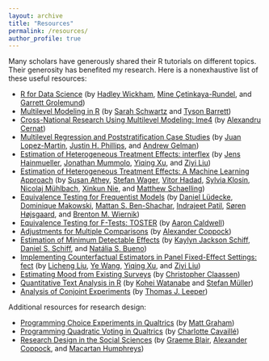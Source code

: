 ```yaml
---
layout: archive
title: "Resources"
permalink: /resources/
author_profile: true
---
```


Many scholars have generously shared their R tutorials on different topics. Their generosity has benefited my research. Here is a nonexhaustive list of these useful resources:
  * [R for Data Science](https://r4ds.had.co.nz) (by [Hadley Wickham](https://hadley.nz), [Mine Çetinkaya-Rundel](https://mine-cr.com), and [Garrett Grolemund](https://www.linkedin.com/in/garrett-grolemund-49328411))
  * [Multilevel Modeling in R](https://cehs-research.github.io/eBook_multilevel) (by [Sarah Schwartz](http://www.sarahschwartzstats.com) and [Tyson Barrett](https://tysonbarrett.com))
  * [Cross-National Research Using Multilevel Modeling: lme4](https://www.alexcernat.com/cross-national-research-using-multilevel-model-in-r) (by [Alexandru Cernat](https://www.alexcernat.com))
  * [Multilevel Regression and Poststratification Case Studies](https://bookdown.org/jl5522/MRP-case-studies) (by [Juan Lopez-Martin](https://www.linkedin.com/in/juan-lopez-martin-9a96a91b8), [Justin H. Phillips](http://www.columbia.edu/~jhp2121), and [Andrew Gelman](http://www.stat.columbia.edu/~gelman))
  * [Estimation of Heterogeneous Treatment Effects: interflex](https://yiqingxu.org/packages/interflex/index.html) (by [Jens Hainmueller](https://web.stanford.edu/~jhain), [Jonathan Mummolo](https://scholar.princeton.edu/jmummolo/home), [Yiqing Xu](https://yiqingxu.org), and [Ziyi Liu](https://github.com/lzy318))
  * [Estimation of Heterogeneous Treatment Effects: A Machine Learning Approach](https://gsbdbi.github.io/ml_tutorial/hte_tutorial/hte_tutorial.html) (by [Susan Athey](https://athey.people.stanford.edu), [Stefan Wager](https://web.stanford.edu/~swager), [Vitor Hadad](https://halflearned.com), [Sylvia Klosin](https://github.com/klosins), [Nicolaj Mühlbach](https://github.com/muhlbach), [Xinkun Nie](http://web.stanford.edu/~xinkun), and [Matthew Schaelling](https://www.linkedin.com/in/matthewschaelling))
  * [Equivalence Testing for Frequentist Models](https://easystats.github.io/parameters/reference/equivalence_test.lm.html) (by [Daniel Lüdecke](https://github.com/strengejacke), [Dominique Makowski](https://dominiquemakowski.github.io), [Mattan S. Ben-Shachar](https://github.com/mattansb), [Indrajeet Patil](https://sites.google.com/site/indrajeetspatilmorality), [Søren Højsgaard](https://people.math.aau.dk/~sorenh), and [Brenton M. Wiernik](https://wiernik.org))
  * [Equivalence Testing for F-Tests: TOSTER](https://aaroncaldwell.us/TOSTERpkg/articles/the_ftestTOSTER.html) (by [Aaron Caldwell](https://aaroncaldwell.us))
  * [Adjustments for Multiple Comparisons](https://egap.org/resource/10-things-to-know-about-multiple-comparisons) (by [Alexander Coppock](https://alexandercoppock.com))
  * [Estimation of Minimum Detectable Effects](https://egap.org/resource/10-things-to-know-about-pilot-studies) (by [Kaylyn Jackson Schiff](https://www.kaylynjacksonschiff.com), [Daniel S. Schiff](https://danielschiff.com), and [Natália S. Bueno](http://nataliabueno.github.io))
  * [Implementing Counterfactual Estimators in Panel Fixed-Effect Settings: fect](https://yiqingxu.org/packages/fect/articles/tutorial.html) (by [Licheng Liu](https://www.linkedin.com/in/licheng-liu-659a23220), [Ye Wang](https://www.yewang-polisci.com), [Yiqing Xu](https://yiqingxu.org), and [Ziyi Liu](https://github.com/lzy318))
  * [Estimating Mood from Existing Surveys](http://chrisclaassen.com/estimating-mood.html) (by [Christopher Claassen](http://chrisclaassen.com))
  * [Quantitative Text Analysis in R](https://tutorials.quanteda.io) (by [Kohei Watanabe](http://koheiw.net) and [Stefan Müller](https://muellerstefan.net))
  * [Analysis of Conjoint Experiments](https://cran.r-project.org/web/packages/cregg/vignettes/Introduction.html) (by [Thomas J. Leeper](https://thomasleeper.com))
  
Additional resources for research design:
  * [Programming Choice Experiments in Qualtrics](https://m-graham.com/resources/conjoint%20how-to.pdf) (by [Matt Graham](https://m-graham.com/index.html))
  * [Programming Quadratic Voting in Qualtrics](https://charlottecavaille.wordpress.com/qvsr) (by [Charlotte Cavaillé](https://charlottecavaille.wordpress.com))
  * [Research Design in the Social Sciences](https://book.declaredesign.org) (by [Graeme Blair](https://graemeblair.com), [Alexander Coppock](https://alexandercoppock.com), and [Macartan Humphreys](https://macartan.github.io))
